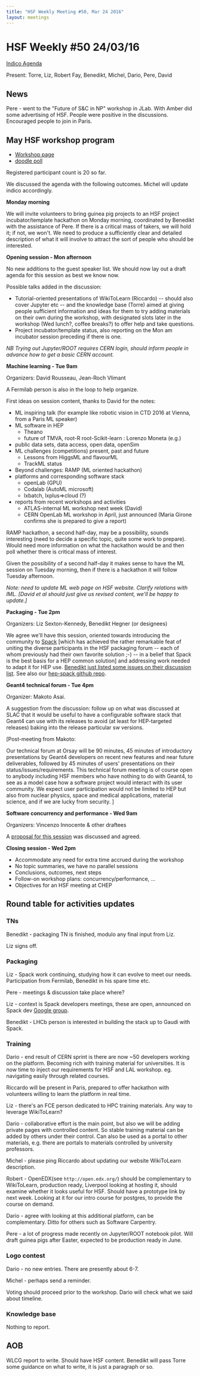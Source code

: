 ```yaml
---
title: "HSF Weekly Meeting #50, Mar 24 2016"
layout: meetings
---
```


# HSF Weekly #50 24/03/16

[Indico Agenda](https://indico.cern.ch/event/514104/)

Present: Torre, Liz, Robert Fay, Benedikt, Michel, Dario, Pere, David

## News

Pere - went to the "Future of S&C in NP" workshop in JLab. With Amber did some
advertising of HSF. People were positive in the discussions. Encouraged people
to join in Paris.

## May HSF workshop program

- [Workshop page](https://indico.cern.ch/event/496146/)
- [doodle poll](http://doodle.com/poll/8hpxredhnci2i8xh)

Registered participant count is 20 so far.

We discussed the agenda with the following outcomes. Michel will update indico
accordingly.

**Monday morning**

We will invite volunteers to bring guinea pig projects to an HSF project
incubator/template hackathon on Monday morning, coordinated by Benedikt with the
assistance of Pere. If there is a critical mass of takers, we will hold it; if
not, we won't. We need to produce a sufficiently clear and detailed description
of what it will involve to attract the sort of people who should be interested.

**Opening session - Mon afternoon**

No new additions to the guest speaker list. We should now lay out a draft agenda
for this session as best we know now.

Possible talks added in the discussion:

- Tutorial-oriented presentations of WikiToLearn (Riccardo) -- should also cover
  Jupyter etc -- and the knowledge base (Torre) aimed at giving people
  sufficient information and ideas for them to try adding materials on their own
  during the workshop, with designated slots later in the workshop (Wed lunch?,
  coffee breaks?) to offer help and take questions.
- Project incubator/template status, also reporting on the Mon am incubator
  session preceding if there is one.

_NB Trying out Jupyter/ROOT requires CERN login, should inform people in advance
how to get a basic CERN account._

**Machine learning - Tue 9am**

Organizers: David Rousseau, Jean-Roch Vlimant

A Fermilab person is also in the loop to help organize.

First ideas on session content, thanks to David for the notes:

- ML inspiring talk (for example like robotic vision in CTD 2016 at Vienna, from
  a Paris ML speaker)
- ML software in HEP
  - Theano
  - future of TMVA, root-R root-Scikit-learn : Lorenzo Moneta (e.g.)
- public data sets, data access, open data, openSim
- ML challenges (competitions) present, past and future
  - Lessons from HiggsML and flavourML
  - TrackML status
- Beyond challenges: RAMP (ML oriented hackathon)
- platforms and corresponding software stack
  - openLab (GPU)
  - Codalab (AutoML microsoft)
  - lxbatch, lxplus=>cloud (?)
- reports from recent workshops and activities
  - ATLAS-internal ML workshop next week (David)
  - CERN OpenLab ML workshop in April, just announced (Maria Girone confirms she
    is prepared to give a report)

RAMP hackathon, a second half-day, may be a possibility, sounds interesting
(need to decide a specific topic, quite some work to prepare). Would need more
information on what the hackathon would be and then poll whether there is
critical mass of interest.

Given the possibility of a second half-day it makes sense to have the ML session
on Tuesday morning, then if there is a hackathon it will follow Tuesday
afternoon.

_Note: need to update ML web page on HSF website. Clarify relations with IML.
[David et al should just give us revised content, we'll be happy to update.]_

**Packaging - Tue 2pm**

Organizers: Liz Sexton-Kennedy, Benedikt Hegner (or designees)

We agree we'll have this session, oriented towards introducing the community to
[Spack](https://github.com/LLNL/spack) [which has achieved the rather remarkable
feat of uniting the diverse participants in the HSF packaging forum -- each of
whom previously had their own favorite solution ;-) -- in a belief that Spack is
the best basis for a HEP common solution] and addressing work needed to adapt it
for HEP use.
[Benedikt just listed some issues on their discussion list](https://groups.google.com/forum/#!topic/spack/RF_jbW8qY9I).
See also our [hep-spack github repo](https://github.com/HSF/hep-spack).

**Geant4 technical forum - Tue 4pm**

Organizer: Makoto Asai.

A suggestion from the discussion: follow up on what was discussed at SLAC that
it would be useful to have a configurable software stack that Geant4 can use
with its releases to avoid (at least for HEP-targeted releases) baking into the
release particular sw versions.

[Post-meeting from Makoto:

Our technical forum at Orsay will be 90 minutes, 45 minutes of introductory
presentations by Geant4 developers on recent new features and near future
deliverables, followed by 45 minutes of users' presentations on their
status/issues/requirements. This technical forum meeting is of course open to
anybody including HSF members who have nothing to do with Geant4, to see as a
model case how a software project would interact with its user community. We
expect user participation would not be limited to HEP but also from nuclear
physics, space and medical applications, material science, and if we are lucky
from security. ]

**Software concurrency and performance - Wed 9am**

Organizers: Vincenzo Innocente & other draftees

A
[proposal for this session](https://docs.google.com/document/d/1IwY3EiTuCkUI_YXcq7-N265MzA-5iJpl87bR22vfmk0/edit?usp=sharing)
was discussed and agreed.

**Closing session - Wed 2pm**

- Accommodate any need for extra time accrued during the workshop
- No topic summaries, we have no parallel sessions
- Conclusions, outcomes, next steps
- Follow-on workshop plans: concurrency/performance, ...
- Objectives for an HSF meeting at CHEP

## Round table for activities updates

### TNs

Benedikt - packaging TN is finished, modulo any final input from Liz.

Liz signs off.

### Packaging

Liz - Spack work continuing, studying how it can evolve to meet our needs.
Participation from Fermilab, Benedikt in his spare time etc.

Pere - meetings & discussion take place where?

Liz - context is Spack developers meetings, these are open, announced on Spack
dev [Google group](https://groups.google.com/forum/#!forum/spack).

Benedikt - LHCb person is interested in building the stack up to Gaudi with
Spack.

### Training

Dario - end result of CERN sprint is there are now ~50 developers working on the
platform. Becoming rich with training material for universities. It is now time
to inject our requirements for HSF and LAL workshop. eg. navigating easily
through related courses.

Riccardo will be present in Paris, prepared to offer hackathon with volunteers
willing to learn the platform in real time.

Liz - there's an FCE person dedicated to HPC training materials. Any way to
leverage WikiToLearn?

Dario - collaborative effort is the main point, but also we will be adding
private pages with controlled content. So stable training material can be added
by others under their control. Can also be used as a portal to other materials,
e.g. there are portals to materials controlled by university professors.

Michel - please ping Riccardo about updating our website WikiToLearn
description.

Robert - OpenEDX(see `http://open.edx.org/`) should be complementary to
WikiToLearn, production ready, Liverpool looking at hosting it, should examine
whether it looks useful for HSF. Should have a prototype link by next week.
Looking at it for our intro course for postgres, to provide the course on
demand.

Dario - agree with looking at this additional platform, can be complementary.
Ditto for others such as Software Carpentry.

Pere - a lot of progress made recently on Jupyter/ROOT notebook pilot. Will
draft guinea pigs after Easter, expected to be production ready in June.

### Logo contest

Dario - no new entries. There are presently about 6-7.

Michel - perhaps send a reminder.

Voting should proceed prior to the workshop. Dario will check what we said about
timeline.

### Knowledge base

Nothing to report.

## AOB

WLCG report to write. Should have HSF content. Benedikt will pass Torre some
guidance on what to write, it is just a paragraph or so.
